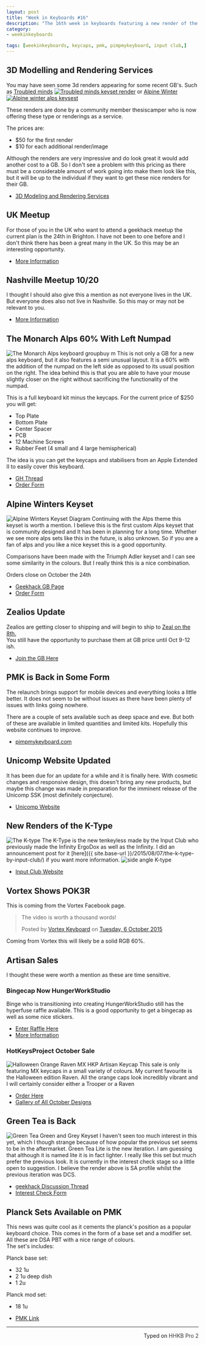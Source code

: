 ```yaml
---
layout: post
title: "Week in Keyboards #16"
description: "The 16th week in keyboards featuring a new render of the K-Type an alps 60% with a numpad as well as the alpine winters keyset."
category: 
- weekinkeyboards

tags: [weekinkeyboards, keycaps, pmk, pimpmykeyboard, input club,]
---
```

## 3D Modelling and Rendering Services
You may have seen some 3d renders appearing for some recent GB's. Such as [Troubled minds](https://geekhack.org/index.php?topic=75345.0)
[![Troubled minds keyset render](http://i.imgur.com/y6ra6SRl.jpg)](https://geekhack.org/index.php?topic=75345.0)
or [Alpine Winter](https://geekhack.org/index.php?topic=75515.0)
[![Alpine winter alps keysest](http://i.imgur.com/qlygHnI.jpg)](https://geekhack.org/index.php?topic=75515.0)

These renders are done by a community member thesiscamper who is now offering these type or renderings as a service. 

The prices are:

* $50 for the first render
* $10 for each additional render/image

Although the renders are very impressive and do look great it would add another cost to a GB. So I don't see a problem with this pricing as there must be a considerable amount of work going into make them look like this, but it will be up to the individual if they want to get these nice renders for their GB.

* [3D Modeling and Rendering Services](https://geekhack.org/index.php?topic=75759.0)

## UK Meetup
For those of you in the UK who want to attend a geekhack meetup the current plan is the 24th in Brighton. I have not been to one before and I don't think there has been a great many in the UK. So this may be an interesting opportunity.

* [More Information](https://geekhack.org/index.php?topic=75674.0)

## Nashville Meetup 10/20
I thought I should also give this a mention as not everyone lives in the UK. But everyone does also not live in Nashville. So this may or may not be relevant to you.

* [More Information](https://geekhack.org/index.php?topic=75431.0)


## The Monarch Alps 60% With Left Numpad
![The Monarch Alps keyboard groupbuy m](http://i.imgur.com/SJWvcSbh.jpg)
This is not only a GB for a new alps keyboard, but it also features a semi unusual layout. It is a 60% with the addition of the numpad on the left side as opposed to its usual position on the right. The idea behind this is that you are able to have your mouse slightly closer on the right without sacrificing the functionality of the numpad.

This is a full keyboard kit minus the keycaps. For the current price of $250 you will get:

* Top Plate
* Bottom Plate
* Center Spacer
* PCB
* 12 Machine Screws
* Rubber Feet (4 small and 4 large hemispherical)

The idea is you can get the keycaps and stabilisers from an Apple Extended II to easily cover this keyboard.

* [GH Thread](https://geekhack.org/index.php?topic=75786.0)
* [Order Form](https://docs.google.com/forms/d/1n9FgLQ3gt3JN2B8venEoZYMIs7WLIz0R6Kj4kViVdQo/viewform?c=0&w=1)

## Alpine Winters Keyset
![Alpine Winters Keyset Diagram](http://i.imgur.com/ncMBeAFh.png)
Continuing with the Alps theme this keyset is worth a mention. I believe this is the first custom Alps keyset that is community designed and It has been in planning for a long time. Whether we see more alps sets like this in the future, is also unknown. So if you are a fan of alps and you like a nice keyset this is a good opportunity.

Comparisons have been made with the Triumph Adler keyset and I can see some similarity in the colours. But I really think this is a nice combination.

Orders close on October the 24th

* [Geekhack GB Page](https://geekhack.org/index.php?topic=75515.0)
* [Order Form](http://goo.gl/forms/dXIln3e5w1)

## Zealios Update
Zealios are getting closer to shipping and will begin to ship to [Zeal on the 8th.](https://geekhack.org/index.php?topic=74807.msg1886755#msg1886755)  
You still have the opportunity to purchase them at GB price until Oct 9-12 ish.

* [Join the GB Here](http://zealpc.net/collections/group-buy-pre-orders)

## PMK is Back in Some Form
The relaunch brings support for mobile devices and everything looks a little better. It does not seem to be without issues as there have been plenty of issues with links going nowhere.

There are a couple of sets available such as deep space and eve. But both of these are available in limited quantities and limited kits. Hopefully this website continues to improve.

* [pimpmykeyboard.com](http://pimpmykeyboard.com/)

## Unicomp Website Updated
It has been due for an update for a while and it is finally here. With cosmetic changes and responsive design, this doesn't bring any new products, but maybe this change was made in preparation for the imminent release of the Unicomp SSK (most definitely conjecture).

* [Unicomp Website](http://www.pckeyboard.com/page/SFNT)

## New Renders of the K-Type
![The K-type](http://i.imgur.com/3bchOJo.jpg)
The K-Type is the new tenkeyless made by the Input Club who previously made the Infinity ErgoDox as well as the Infinity. I did an announcement post for it [here]({{ site.base-url }}/2015/08/07/the-k-type-by-input-club/) if you want more information.
![side angle K-type](http://i.imgur.com/9v4sliP.jpg)

* [Input Club Website](http://input.club/)

## Vortex Shows POK3R
This is coming from the Vortex Facebook page.

<div id="fb-root"></div><script>(function(d, s, id) {  var js, fjs = d.getElementsByTagName(s)[0];  if (d.getElementById(id)) return;  js = d.createElement(s); js.id = id;  js.src = "//connect.facebook.net/en_GB/sdk.js#xfbml=1&version=v2.3";  fjs.parentNode.insertBefore(js, fjs);}(document, 'script', 'facebook-jssdk'));</script><div class="fb-post" data-href="https://www.facebook.com/Vortexgear/videos/935139489887095/" data-width="500"><div class="fb-xfbml-parse-ignore"><blockquote cite="https://www.facebook.com/Vortexgear/videos/935139489887095/"><p>The video is worth a thousand words!</p>Posted by <a href="https://www.facebook.com/Vortexgear">Vortex Keyboard</a> on&nbsp;<a href="https://www.facebook.com/Vortexgear/videos/935139489887095/">Tuesday, 6 October 2015</a></blockquote></div></div>

Coming from Vortex this will likely be a solid RGB 60%.

## Artisan Sales
I thought these were worth a mention as these are time sensitive.

### Bingecap Now HungerWorkStudio
Binge who is transitioning into creating HungerWorkStudio still has the hyperfuse raffle available. This is a good opportunity to get a bingecap as well as some nice stickers.

* [Enter Raffle Here](https://bingecap.com/product/hyper-hype-raffle-sticket/)
* [More Information](https://geekhack.org/index.php?topic=75101.0)

### HotKeysProject October Sale
![Halloween Orange Raven MX HKP Artisan Keycap](https://i.imgur.com/4sks0uK.jpg)
This sale is only featuring MX keycaps in a small variety of colours. My current favourite is the Halloween edition Raven. All the orange caps look incredibly vibrant and I will certainly consider either a Trooper or a Raven

* [Order Here](http://goo.gl/forms/mH2Jnaf3jq)
* [Gallery of All October Designs](http://imgur.com/a/E82gq)

## Green Tea is Back
![Green Tea Green and Grey Keyset](http://i.imgur.com/Vgsp4Bf.png)
I haven't seen too much interest in this yet, which I though strange because of how popular the previous set seems to be in the aftermarket. Green Tea Lite is the new iteration. I am guessing that although it is named lite it is in fact lighter. I really like this set but much prefer the previous look. It is currently in the interest check stage so a little open to suggestion. I believe the render above is SA profile whilst the previous iteration was DCS.

* [geekhack Discussion Thread](https://geekhack.org/index.php?topic=75817.0)
* [Interest Check Form](http://goo.gl/forms/KVD1G4Bm4p)

## Planck Sets Available on PMK
This news was quite cool as it cements the planck's position as a popular keyboard choice. This comes in the form of a base set and a modifier set. All these are DSA PBT with a nice range of colours.   
The set's includes:

Planck base set:

*  32 1u
*  2 1u deep dish
*  1 2u

Planck mod set:

* 18 1u

* [PMK Link](http://pimpmykeyboard.com/dsa-pbt-blank-keycap-sets/)

---------------------------------
 <p style="text-align: right" title="Equipped with Hasu's alternative controller">Typed on <font color="#373737">HHKB Pro 2</font></p>

